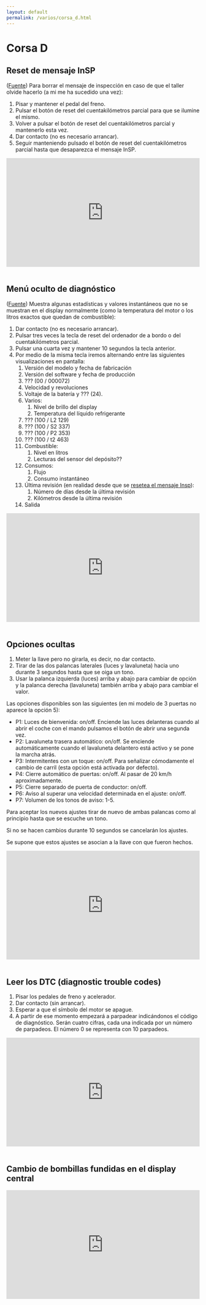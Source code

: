 ```yaml
---
layout: default
permalink: /varios/corsa_d.html
---
```


# Corsa D

## Reset de mensaje InSP

([Fuente](http://mr-fix.info/opel-corsa-d-inspection-reset/)) Para borrar el mensaje de inspección en caso de que el taller olvide hacerlo (a mi me ha sucedido una vez):

1. Pisar y mantener el pedal del freno.
2. Pulsar el botón de reset del cuentakilómetros parcial para que se ilumine el mismo.
3. Volver a pulsar el botón de reset del cuentakilómetros parcial y mantenerlo esta vez.
4. Dar contacto (no es necesario arrancar).
5. Seguir manteniendo pulsado el botón de reset del cuentakilómetros parcial hasta que desaparezca el mensaje InSP.

<div style="position:relative;height:0;padding-bottom:56.25%"><iframe src="https://www.youtube.com/embed/Wcw01HP5eSM?ecver=2" width="640" height="360" frameborder="0" style="position:absolute;width:100%;height:100%;left:0" allowfullscreen></iframe></div><br>

## Menú oculto de diagnóstico

([Fuente](http://mr-fix.info/opel-corsa-d-hidden-diagnostic-menu/)) Muestra algunas estadísticas y valores instantáneos que no se muestran en el display normalmente (como la temperatura del motor o los litros exactos que quedan de combustible):

1. Dar contacto (no es necesario arrancar).
2. Pulsar tres veces la tecla de reset del ordenador de a bordo o del cuentakilómetros parcial.
3. Pulsar una cuarta vez y mantener 10 segundos la tecla anterior.
4. Por medio de la misma tecla iremos alternando entre las siguientes visualizaciones en pantalla:
    1. Versión del modelo y fecha de fabricación
    2. Versión del software y fecha de producción
    3. ??? (00 / 000072)
    4. Velocidad y revoluciones
    5. Voltaje de la batería y ??? (24).
    6. Varios:
        1. Nivel de brillo del display
        2. Temperatura del líquido refrigerante
    7. ??? (100 / L2 129)
    8. ??? (100 / S2 337)
    9. ??? (100 / P2 353)
    10. ??? (100 / t2 463)
    11. Combustible:
        1. Nivel en litros
        2. Lecturas del sensor del depósito??
    12. Consumos:
        1. Flujo
        2. Consumo instantáneo
    13. Última revisión (en realidad desde que se [resetea el mensaje Insp](#reset-de-mensaje-insp)):
        1. Número de días desde la última revisión
        2. Kilómetros desde la última revisión
    14. Salida

<div style="position:relative;height:0;padding-bottom:56.25%"><iframe src="https://www.youtube.com/embed/JTUrgjdHDNA?ecver=2" width="640" height="360" frameborder="0" style="position:absolute;width:100%;height:100%;left:0" allowfullscreen></iframe></div><br>

## Opciones ocultas

1. Meter la llave pero no girarla, es decir, no dar contacto.
2. Tirar de las dos palancas laterales (luces y lavaluneta) hacia uno durante 3 segundos hasta que se oiga un tono.
3. Usar la palanca izquierda (luces) arriba y abajo para cambiar de opción y la palanca derecha (lavaluneta) también arriba y abajo para cambiar el valor.

Las opciones disponibles son las siguientes (en mi modelo de 3 puertas no aparece la opción 5):

* P1: Luces de bienvenida: on/off. Enciende las luces delanteras cuando al abrir el coche con el mando pulsamos el botón de abrir una segunda vez.
* P2: Lavaluneta trasera automático: on/off. Se enciende automáticamente cuando el lavaluneta delantero está activo y se pone la marcha atrás.
* P3: Intermitentes con un toque: on/off. Para señalizar cómodamente el cambio de carril (esta opción está activada por defecto).
* P4: Cierre automático de puertas: on/off. Al pasar de 20 km/h aproximadamente.
* P5: Cierre separado de puerta de conductor: on/off.
* P6: Aviso al superar una velocidad determinada en el ajuste: on/off.
* P7: Volumen de los tonos de aviso: 1-5.

Para aceptar los nuevos ajustes tirar de nuevo de ambas palancas como al principio hasta que se escuche un tono.

Si no se hacen cambios durante 10 segundos se cancelarán los ajustes.

Se supone que estos ajustes se asocian a la llave con que fueron hechos.

<div style="position:relative;height:0;padding-bottom:56.25%"><iframe src="https://www.youtube.com/embed/iRZMUXpH71o?ecver=2" width="640" height="360" frameborder="0" style="position:absolute;width:100%;height:100%;left:0" allowfullscreen></iframe></div><br>

## Leer los DTC (diagnostic trouble codes)

1. Pisar los pedales de freno y acelerador.
2. Dar contacto (sin arrancar).
3. Esperar a que el símbolo del motor se apague.
4. A partir de ese momento empezará a parpadear indicándonos el código de diagnóstico. Serán cuatro cifras, cada una indicada por un número de parpadeos. El número 0 se representa con 10 parpadeos.

<div style="position:relative;height:0;padding-bottom:56.25%"><iframe src="https://www.youtube.com/embed/pnDckgs-eKk?ecver=2" width="640" height="360" frameborder="0" style="position:absolute;width:100%;height:100%;left:0" allowfullscreen></iframe></div><br>

## Cambio de bombillas fundidas en el display central

<div style="position:relative;height:0;padding-bottom:56.25%"><iframe src="https://www.youtube.com/embed/N0b_-b636pM?ecver=2" width="640" height="360" frameborder="0" style="position:absolute;width:100%;height:100%;left:0" allowfullscreen></iframe></div>
